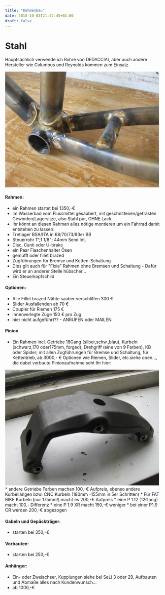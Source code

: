 ```yaml
---
title: "Rahmenbau"
date: 2018-10-03T21:47:45+02:00
draft: false
---
```


# Stahl

Hauptsächlich verwende ich Rohre von DEDACCIAI, aber auch andere Hersteller wie Columbus und Reynolds kommen zum Einsatz.

<img src="tretlager.jpg" />

#### Rahmen:

* ein Rahmen startet bei 1350,-€
* Im Wasserbad vom Flussmittel gesäubert, mit geschnittenen/gefrästen Gewinden/Lagersitze, also Stahl pur, OHNE Lack.
* Ihr könnt an diesen Rahmen alles nötige montieren um ein Fahrrad damit entstehen zu lassen:
* Tretlager BSA/ITA in 68/70/73/83er BB
* Steuerrohr 1";1 1/8"; 44mm Semi Int.
* Disc, Canti oder U-brake
* ein Paar Flaschenhalter Ösen
* gemufft oder fillet brazed 
* Zugführungen für Bremse und Ketten-Schaltung
* Dies gilt auch für "Fixie" Rahmen ohne Bremsen und Schaltung - Dafür wird er an anderer Stelle hübscher...
* Ein Steuerkopfschild  

#### Optionen:

* Alle Fillet brazed Nähte sauber verschliffen 300 €
* Slider Ausfallenden ab 70 €
* Coupler für Riemen 175 €
* innenverlegte Züge 150 € pro Zug
* hier nicht aufgeführt?? - ANRUFEN oder MAILEN

#### Pinion

* Ein Rahmen incl. Getriebe 18Gang (silber,schw.,blau), Kurbeln (schwarz,170 oder175mm, forged), Drehgriff (eine von 9 Farben), KB oder Spider;  mit allen Zugführungen für Bremse und Schaltung, für Kettentrieb, ab 3000,- €  Optionen wie Riemen, Slider, etc.siehe oben..., die dabei verbaute Pinionaufnahme seht Ihr hier:  
<img src="pinion_aufnahme_oben.jpg">
* andere Getriebe Farben machen 100,-€ Aufpreis, ebenso andere Kurbellängen bzw. CNC Kurbeln (180mm -155mm in 5er Schritten)
* Für FAT BIKE Kurbeln (nur 175mm!) macht es 200,-€ Aufpreis
* eine P 1.12 (12Gang) macht 100,- Differenz
* eine P 1.9 XR  macht 150,-€ weniger
* bei einer P1.9 CR werden 200,-€ abgezogen                                                    

#### Gabeln und Gepäckträger:
* starten bei 350,-€

#### Vorbauten:
* starten bei 250,-€

#### Anhänger:

* Ein- oder Zweiachser, Kupplungen siehe bei SeLi 3 oder 29, Aufbauten und Abmaße alles nach Kundenwunsch...
* ab 1000,-€
